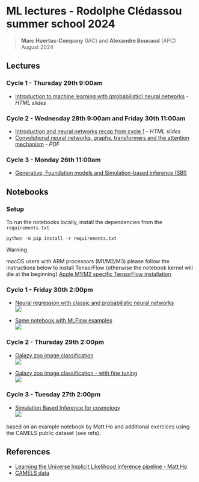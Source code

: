 # ML lectures - Rodolphe Clédassou summer school 2024

> **Marc Huertas-Company** (IAC) and **Alexandre Boucaud** (APC)  
> August 2024

## Lectures

### Cycle 1 - Thursday 29th 9:00am

- [Introduction to machine learning with (probabilistic) neural networks](https://aboucaud.github.io/slides/2024/euclid-school-ml-cycle1) - _HTML slides_

### Cycle 2 - Wednesday 28th 9:00am and Friday 30th 11:00am

- [Introduction and neural networks recap from cycle 1](https://aboucaud.github.io/slides/2024/euclid-school-ml-cycle2) - _HTML slides_
- [Convolutional neural networks, graphs, transformers and the attention mechanism](slides/cycle2_cours-compressed.pdf) - _PDF_
<!-- - [Introduction to MLOps](https://aboucaud.github.io/slides/2023/euclid-school-mlops) - _HTML slides_
-->

### Cycle 3 - Monday 26th 11:00am

- [Generative, Foundation models and Simulation-based inference (SBI)](slides/cycle3_cours-compressed.pdf)

## Notebooks

### Setup

To run the notebooks locally, install the dependencies from the `requirements.txt`
```shell
python -m pip install -r requirements.txt
```

> [!WARNING]
> macOS users with ARM processors (M1/M2/M3) please follow the instructions below to install TensorFlow (otherwise the notebook kernel will die at the beginning)
> [Apple M1/M2 specific TensorFlow installation](https://developer.apple.com/metal/tensorflow-plugin/)

### Cycle 1 - Friday 30th 2:00pm


- [Neural regression with classic and probabilistic neural networks](notebooks/cycle1_intro_nn_logprob.ipynb)  
[![][colab]](https://colab.research.google.com/github/aboucaud/euclid-school-2024/blob/main/notebooks/cycle1_intro_nn_logprob.ipynb)


- [Same notebook with MLFlow examples](notebooks/cycle1_intro_nn-mlflow-example.ipynb)  
[![][colab]](https://colab.research.google.com/github/aboucaud/euclid-school-2024/blob/main/notebooks/cycle1_intro_nn-mlflow-example.ipynb)


### Cycle 2 - Thursday 29th 2:00pm

- [Galazy zoo image classification](notebooks/cycle2-gzoo-image-classification.ipynb)  
[![][colab]](https://colab.research.google.com/github/aboucaud/euclid-school-2024/blob/main/notebooks/cycle2-gzoo-image-classification.ipynb)

- [Galazy zoo image classification - with fine tuning](notebooks/cycle2-gzoo-classification-finetuning.ipynb)  
[![][colab]](https://colab.research.google.com/github/aboucaud/euclid-school-2024/blob/main/notebooks/cycle2-gzoo-classification-finetuning.ipynb)

### Cycle 3 - Tuesday 27th 2:00pm

- [Simulation Based Inference for cosmology](notebooks/cycle3-sbi_LtU_MHo.ipynb)  
[![][colab]](https://colab.research.google.com/github/aboucaud/euclid-school-2024/blob/main/notebooks/cycle3-sbi_LtU_MHo.ipynb)

based on an example notebook by Matt Ho and additional exercices using the CAMELS public dataset (see refs).

## References

<!-- - https://arxiv.org/abs/2201.02202 -->
- [Learning the Universe Implicit Likelihood Inference pipeline - Matt Ho](https://github.com/maho3/ltu-ili)
- [CAMELS data](https://camels.readthedocs.io/en/latest/index.html)


[colab]: https://colab.research.google.com/assets/colab-badge.svg